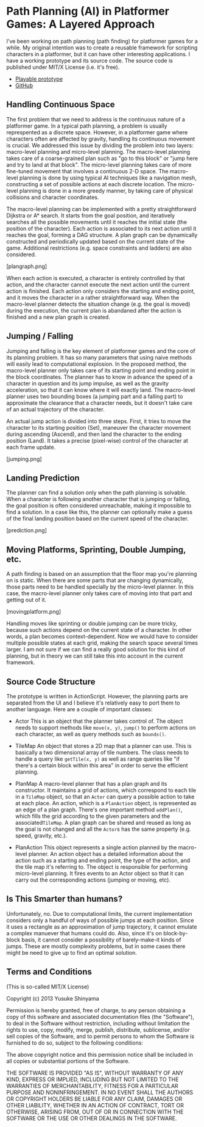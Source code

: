 Path Planning (AI) in Platformer Games: A Layered Approach
==========================================================

I've been working on path planning (path finding) for platformer games
for a while. My original intention was to create a reusable framework
for scripting characters in a platformer, but it can have other
interesting applications. I have a working prototype and its source
code. The source code is published under MIT/X License (i.e. it's free).

 * <a href="http://ludumdare.tabesugi.net/ppp/">Playable prototype</a>
 * <a href="https://github.com/euske/planpathplat/">GitHub</a>


Handling Continuous Space
-------------------------

The first problem that we need to address is the continuous nature of
a platformer game. In a typical path planning, a problem is usually
represpented as a discrete space. However, in a platformer game where
characters often are affected by gravity, handling its continuous
movement is crucial. We addressed this issue by dividing the problem
into two layers: macro-level planning and micro-level planning. The
macro-level planning takes care of a coarse-grained plan such as "go
to this block" or "jump here and try to land at that block". The
micro-level planning takes care of more fine-tuned movement that
involves a continuous 2-D space. The macro-level planning is done by
using typical AI techniques like a navigation mesh, constructing a set
of possible actions at each discrete location. The micro-level
planning is done in a more greedy manner, by taking care of physical
collisions and character coordinates.

The macro-level planning can be implemented with a pretty
straightforward Dijkstra or A* search. It starts from the goal
position, and iteratively searches all the possible movements until it
reaches the initial state (the position of the character).  Each
action is associated to its next action until it reaches the goal,
forming a DAG structure. A plan graph can be dynamically constructed
and periodically updated based on the current state of the game.
Additional restrictions (e.g. space constraints and ladders) are also
considered.

[plangraph.png]

When each action is executed, a character is entirely controlled by
that action, and the character cannot execute the next action until
the current action is finished. Each action only considers the
starting and ending point, and it moves the character in a rather
straightforward way.  When the macro-level planner detects the
situation change (e.g. the goal is moved) during the execution, the
current plan is abandaned after the action is finished and a new plan
graph is created.


Jumping / Falling
-----------------

Jumping and falling is the key element of platformer games and the
core of its planning problem. It has so many parameters that using
naive methods will easily lead to computational explosion. In the
proposed method, the macro-level planner only takes care of its
starting point and ending point in the block coordinates. The planner
has to know in advance the speed of a character in question and its
jump impulse, as well as the gravity acceleration, so that it can know
where it will exactly land. The macro-level planner uses two bounding
boxes (a jumping part and a falling part) to approximate the clearance
that a character needs, but it doesn't take care of an actual
trajectory of the character.

An actual jump action is divided into three steps.  First, it tries to
move the character to its starting position (Set), maneuver the
character movement during ascending (Ascend), and then land the
character to the ending position (Land).  It takes a precise
(pixel-wise) control of the character at each frame update.

[jumping.png]


Landing Prediction
------------------

The planner can find a solution only when the path planning is
solvable. When a character is following another character that is
jumping or falling, the goal position is often considered unreachable,
making it impossible to find a solution. In a case like this, the
planner can optionally make a guess of the final landing position
based on the current speed of the character.

[prediction.png]


Moving Platforms, Sprinting, Double Jumping, etc.
-------------------------------------------------

A path finding is based on an assumption that the floor map
you're planning on is static. When there are some parts that are
changing dynamically, those parts need to be handled specially by 
the micro-level planner. In this case, the macro-level planner only 
takes care of moving into that part and getting out of it.

[movingplatform.png]

Handling moves like sprinting or double jumping can be more tricky,
because such actions depend on the current state of a character.  In
other words, a plan becomes context-dependent. Now we would have
to consider multiple possible states at each grid, making the search
space several times larger. I am not sure if we can find a really good
solution for this kind of planning, but in theory we can still take
this into account in the current framework.


Source Code Structure
---------------------

The prototype is written in ActionScript. However, the planning parts
are separated from the UI and I believe it's relatively easy to port them to
another language. Here are a couple of important classes:

 * Actor
   This is an object that the planner takes control of.
   The object needs to support methods like <code>move(x, y)</code>, <code>jump()</code>
   to perform actions on each character, as well as query methods such as 
   <code>bounds()</code>.

 * TileMap
   An object that stores a 2D map that a planner can use.
   This is basically a two dimensional array of tile numbers.
   The class needs to handle a query like <code>getTile(x, y)</code> as well as
   range queries like "if there's a certain block within this area" in order to
   serve the efficient planning.

 * PlanMap
   A macro-level planner that has a plan graph and its constructor.
   It maintains a grid of actions, which correspond to each tile in 
   a <code>TileMap</code> object, so that an <code>Actor</code> can query
   a possible action to take at each place. An action, which is a 
   <code>PlanAction</code> object, is represented as an edge of a plan graph. 
   There's one important method <code>addPlan()</code>, which fills the grid 
   according to the given parameters and the associated<code>TileMap</code>.
   A plan graph can be shared and reused as long as the goal is not changed
   and all the <code>Actor</code>s has the same property (e.g. speed, gravity, etc.).

 * PlanAction
   This object represents a single action planned by the macro-level planner.
   An action object has a detailed information about the action such as a
   starting and ending point, the type of the action, and the tile map it's referring to.
   The object is responsible for performing micro-level planning.
   It fires events to an Actor object so that it can carry out 
   the corresponding actions (jumping or moving, etc).


Is This Smarter than humans?
----------------------------

Unfortunately, no.  Due to computational limits, the current
implementation considers only a handful of ways of possible jumps at
each position. Since it uses a rectangle as an approximation of jump
trajectory, it cannot emulate a complex manuever that humans could
do. Also, since it's on block-by-block basis, it cannot consider a
possibility of barely-make-it kinds of jumps. These are mostly
complexity problems, but in some cases there might be need to give up
to find an optimal solution.


Terms and Conditions
--------------------

(This is so-called MIT/X License)

Copyright (c) 2013  Yusuke Shinyama <yusuke at cs dot nyu dot edu>

Permission is hereby granted, free of charge, to any person
obtaining a copy of this software and associated documentation
files (the "Software"), to deal in the Software without
restriction, including without limitation the rights to use,
copy, modify, merge, publish, distribute, sublicense, and/or
sell copies of the Software, and to permit persons to whom the
Software is furnished to do so, subject to the following
conditions:

The above copyright notice and this permission notice shall be
included in all copies or substantial portions of the Software.

THE SOFTWARE IS PROVIDED "AS IS", WITHOUT WARRANTY OF ANY
KIND, EXPRESS OR IMPLIED, INCLUDING BUT NOT LIMITED TO THE
WARRANTIES OF MERCHANTABILITY, FITNESS FOR A PARTICULAR
PURPOSE AND NONINFRINGEMENT. IN NO EVENT SHALL THE AUTHORS OR
COPYRIGHT HOLDERS BE LIABLE FOR ANY CLAIM, DAMAGES OR OTHER
LIABILITY, WHETHER IN AN ACTION OF CONTRACT, TORT OR
OTHERWISE, ARISING FROM, OUT OF OR IN CONNECTION WITH THE
SOFTWARE OR THE USE OR OTHER DEALINGS IN THE SOFTWARE.
